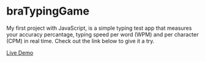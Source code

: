 # braTypingGame
My first project with JavaScript, is a simple typing test app that measures your accuracy percantage, typing speed per word (WPM) and per character (CPM) in real time.
Check out the link below to give it a try.

[Live Demo](https://husnabosun.github.io/braTypingGame/)
